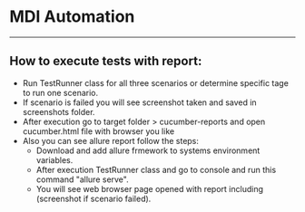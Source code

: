 # MDI Automation
----------------------------------------------------
## How to execute tests with report:
- Run TestRunner class for all three scenarios or determine specific tage to run one scenario.
- If scenario is failed you will see screenshot taken and saved in screenshots folder.
- After execution go to target folder > cucumber-reports and open cucumber.html file with browser you like
- Also you can see allure report follow the steps:
    - Download and add allure frmework to systems environment variables.
    - After execution TestRunner class and go to console and run this command "allure serve".
    - You will see web browser page opened with report including (screenshot if scenario failed).

